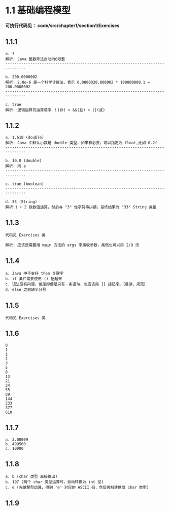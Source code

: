 # 1.1 基础编程模型

**可执行代码见： code/src/chapter1/section1/Exercises**

## 1.1.1
```
a. 7
解析: Java 整数除法自动向0取整
-------------------------------------------------------------------------------

b. 200.0000002
解析: 2.0e-6 是一个科学计数法，表示 0.0000020.000002 * 100000000.1 = 200.0000002
-------------------------------------------------------------------------------

c. true
解析: 逻辑运算符运算顺序 ！(非) > &&(且) > ||(或)
```
## 1.1.2
```
a. 1.618 (double)
解析: Java 中默认小数是 double 类型，如果有必要，可以指定为 float,比如 0.2f
-------------------------------------------------------------------------------

b. 10.0 (double)
解析: 同 a
-------------------------------------------------------------------------------

c. true (boolean)
-------------------------------------------------------------------------------

d. 33 (String)
解析:1 + 2 做数值运算，然后与 "3" 做字符串拼接，最终结果为 "33" String 类型

```
## 1.1.3 
```
代码见 Exercises 类

解析: 应该是需要用 main 方法的 args 来接收参数，虽然也可以用 I/O 流
```
## 1.1.4 
```
a. Java 中不支持 then 关键字
b. if 条件需要使用 () 括起来
c. 语法没有问题，但是即便是只有一条语句，也应该用 {} 括起来。（易读、规范）
d. else 之前缺少分号 
```
## 1.1.5 
```
代码见 Exercises 类
```
## 1.1.6
```
0
1
1
2
3
5
8
13
21
34
55
89
144
233
377
610
```

## 1.1.7 
```
a. 3.00009
b. 499500
c. 10000
```
## 1.1.8
```
a. b (char 类型 直接输出)
b. 197 (两个 char 类型运算时，自动转换为 int 型)
c. e (先做整型运算，得到 'e' 对应的 ASCII 码，然后强制转换成 char 类型)
```
## 1.1.9 